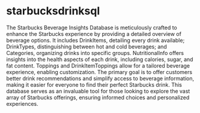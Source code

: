 # starbucksdrinksql
The Starbucks Beverage Insights Database is meticulously crafted to enhance the Starbucks experience by providing a detailed overview of beverage options. It includes DrinkItems, detailing every drink available; DrinkTypes, distinguishing between hot and cold beverages; and Categories, organizing drinks into specific groups. NutritionalInfo offers insights into the health aspects of each drink, including calories, sugar, and fat content. Toppings and DrinkItemToppings allow for a tailored beverage experience, enabling customization. The primary goal is to offer customers better drink recommendations and simplify access to beverage information, making it easier for everyone to find their perfect Starbucks drink. This database serves as an invaluable tool for those looking to explore the vast array of Starbucks offerings, ensuring informed choices and personalized experiences.
